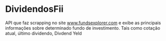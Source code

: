 # DividendosFii
API que faz scrapping no site www.fundsexplorer.com e exibe as principais informações sobre determinado fundo de investimento. 
Tais como cotação atual, último dividendo, Divdend Yeld
